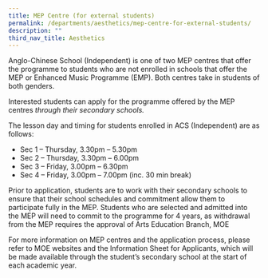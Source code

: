 ```yaml
---
title: MEP Centre (for external students)
permalink: /departments/aesthetics/mep-centre-for-external-students/
description: ""
third_nav_title: Aesthetics
---
```


Anglo-Chinese School (Independent) is one of two MEP centres that offer the programme to students who are not enrolled in schools that offer the MEP or Enhanced Music Programme (EMP). Both centres take in students of both genders.

Interested students can apply for the programme offered by the MEP centres _through their secondary schools._

The lesson day and timing for students enrolled in ACS (Independent) are as follows:

*   Sec 1 – Thursday, 3.30pm – 5.30pm
*   Sec 2 – Thursday, 3.30pm – 6.00pm
*   Sec 3 – Friday, 3.00pm – 6.30pm
*   Sec 4 – Friday, 3.00pm – 7.00pm (inc. 30 min break)

Prior to application, students are to work with their secondary schools to ensure that their school schedules and commitment allow them to participate fully in the MEP. Students who are selected and admitted into the MEP will need to commit to the programme for 4 years, as withdrawal from the MEP requires the approval of Arts Education Branch, MOE

For more information on MEP centres and the application process, please refer to MOE websites and the Information Sheet for Applicants, which will be made available through the student’s secondary school at the start of each academic year.
